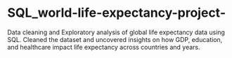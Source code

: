 # SQL_world-life-expectancy-project-
Data cleaning and Exploratory analysis of global life expectancy data using SQL. Cleaned the dataset and uncovered insights on how GDP, education, and healthcare impact life expectancy across countries and years.

